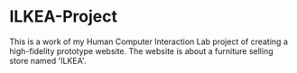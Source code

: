# ILKEA-Project
This is a work of my Human Computer Interaction Lab project of creating a high-fidelity prototype website. The website is about a furniture selling store named 'ILKEA'.
